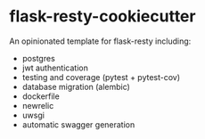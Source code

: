 # flask-resty-cookiecutter

An opinionated template for flask-resty including:

- postgres
- jwt authentication
- testing and coverage (pytest + pytest-cov)
- database migration (alembic)
- dockerfile
- newrelic
- uwsgi
- automatic swagger generation
